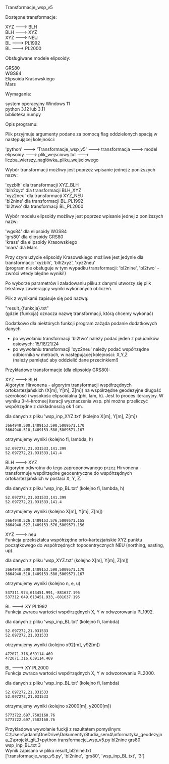 Transformacje_wsp_v5


Dostępne transformacje:<br>

   XYZ ---> BLH<br>
   BLH ---> XYZ<br>
   XYZ ---> NEU<br>
   BL ---> PL1992<br>
   BL ---> PL2000<br>

 
Obsługiwane modele elipsoidy:<br>

   GRS80<br>
   WGS84<br>
   Elipsoida Krasowskiego<br>
   Mars<br>
 

Wymagania:<br>

   system operacyjny Windows 11 <br>
   python 3.12 lub 3.11 <br>
   biblioteka numpy<br>
  


Opis programu:<br>
 
 Plik przyjmuje argumenty podane za pomocą flag oddzielonych spacją w następującej kolejności:<br>


'python' ---> 'Transformacje_wsp_v5' ---> transformacja ---> model elipsoidy --->  plik_wejsciowy.txt ---> liczba_wierszy_nagłówka_pliku_wejściowego   <br>


  Wybór transformacji możliwy jest poprzez wpisanie jednej z poniższych nazw:<br>

   'xyzblh' dla transformacji XYZ_BLH<br>
   'blh2xyz' dla transformacji BLH_XYZ<br>
   'xyz2neu' dla transformacji XYZ_NEU<br>
   'bl2nine' dla transformacji BL_PL1992<br>
   'bl2two' dla transformacji BL_PL2000<br>
  

  Wybór modelu elipsoidy możliwy jest poprzez wpisanie jednej z poniższych nazw:<br>

   'wgs84' dla elipsoidy WGS84<br>
   'grs80' dla elipsoidy GRS80<br>
   'krass' dla elipsoidy Krasowskiego<br>
   'mars'  dla Mars<br>

   Przy czym użycie elipsoidy Krasowskiego możliwe jest jedynie dla transformacji: 'xyzblh', 'blh2xyz', 'xyz2neu'<br>
   (program nie obsługuje w tym wypadku transformacji: 'bl2nine', 'bl2two' - zwróci wtedy błędne wyniki!)<br>
    
  
  Po wyborze parametrów i załadowaniu pliku z danymi utworzy się plik tekstowy zawierający wyniki wykonanych obliczeń.<br>

  Plik z wynikami zapisuje się pod nazwą:<br>

  "result_{funkcja}.txt"<br>
  (gdzie {funkcja} oznacza nazwę transformacji, którą chcemy wykonać)<br>


  Dodatkowo dla niektórych funkcji program zażąda podanie dodatkowych danych<br>
 
 - po wywołaniu transformacji 'bl2two' należy podać jeden z południków osiowych: 15/18/21/24<br>
 - po wywołaniu transformacji 'xyz2neu' należy podać współrzędne odbiornika w metrach, w następującej kolejności: X,Y,Z <br>
  (należy pamiętać aby oddzielić dane przecinkiem!)<br>
  
  
Przykładowe transformacje (dla elipsoidy GRS80):<br>
  

 XYZ ---> BLH<br>
  Algorytm Hirvonena - algorytm transformacji współrzędnych ortokartezjańskich (X[m], Y[m], Z[m])
   na współrzędne geodezyjne długość szerokość i wysokośc elipsoidalna (phi, lam, h). Jest to proces iteracyjny. 
   W wyniku 3-4-krotneej iteracji wyznaczenia wsp. phi można przeliczyć współrzędne z dokładnoscią ok 1 cm. <br>

  dla danych z pliku 'wsp_inp_XYZ.txt' (kolejno X[m], Y[m], Z[m])

    3664940.500,1409153.590,5009571.170
    3664940.510,1409153.580,5009571.167

  otrzymujemy wyniki (kolejno fi, lambda, h)

    52.097272,21.031533,141.399
    52.097272,21.031533,141.4

  
 BLH ---> XYZ<br>
  Algorytm odwrotny do tego zaproponowanego przez Hirvonena - transformuje współrzędne geocentryczne
   do współrzędnych ortokartezjańskich w postaci X, Y, Z.<br>

  dla danych z pliku 'wsp_inp_BL.txt' (kolejno fi, lambda, h)

    52.097272,21.031533,141.399
    52.097272,21.031533,141.4

  otrzymujemy wyniki (kolejno X[m], Y[m], Z[m])

    3664940.526,1409153.576,5009571.155
    3664940.527,1409153.576,5009571.156


 XYZ ---> neu<br>
  Funkcja przekształca współrzędne orto-kartezjańskie XYZ punktu początkowego
   do współrzędnych topocentrycznych NEU (northing, easting, up).<br>

  dla danych z pliku 'wsp_XYZ.txt' (kolejno X[m], Y[m], Z[m])

    3664940.500,1409153.590,5009571.170
    3664940.510,1409153.580,5009571.167
  
  otrzymujemy wyniki (kolejno n, e, u)
  
    537311.974,613451.991,-881637.196
    537312.049,613451.933,-881637.196
  
 
 BL ---> XY PL1992<br>
  Funkcja zwraca wartości współrzędnych X, Y  w odwzorowaniu PL1992.<br>

  dla danych z pliku 'wsp_inp_BL.txt' (kolejno fi, lambda)
  
    52.097272,21.031533
    52.097272,21.031533

  otrzymujemy wyniki (kolejno x92[m], y92[m])

    472071.316,639114.469
    472071.316,639114.469

  
 BL ---> XY PL2000<br>
  Funkcja zwraca wartości współrzędnych X, Y  w odwzorowaniu PL2000.<br>
  
  dla danych z pliku 'wsp_inp_BL.txt' (kolejno fi, lambda)
  
    52.097272,21.031533
    52.097272,21.031533
  
  otrzymujemy wyniki (kolejno x2000[m], y2000[m])

    5773722.697,7502160.76
    5773722.697,7502160.76 

   Przykładowe wywołanie fuckji z rezultatem pomyślnym:<br>
   C:\Users\adaml\OneDrive\Dokumenty\Studia_sem4\informatyka_geodezyjna_2\projekt_git_1>python transformacje_wsp_v5.py bl2nine grs80 wsp_inp_BL.txt 3 <br>
   Wynik zapisano w pliku result_bl2nine.txt <br>
   ['transformacje_wsp_v5.py', 'bl2nine', 'grs80', 'wsp_inp_BL.txt', '3']
   




